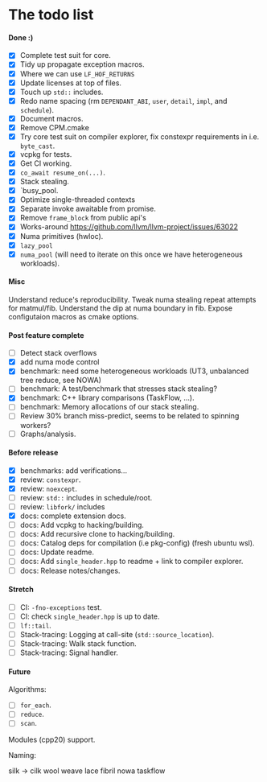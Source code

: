 # The todo list

#### Done :)

- [x] Complete test suit for core.
- [x] Tidy up propagate exception macros.
- [x] Where we can use `LF_HOF_RETURNS`
- [x] Update licenses at top of files.
- [x] Touch up `std::` includes.
- [x] Redo name spacing (rm `DEPENDANT_ABI`, `user`, `detail`, `impl`, and `schedule`).
- [x] Document macros.
- [x] Remove CPM.cmake
- [x] Try core test suit on compiler explorer, fix constexpr requirements in i.e. `byte_cast`.
- [x] vcpkg for tests.
- [x] Get CI working.
- [x] `co_await resume_on(...)`.
- [x] Stack stealing.
- [x] `busy_pool.
- [x] Optimize single-threaded contexts
- [x] Separate invoke awaitable from promise.
- [x] Remove `frame_block` from public api's
- [x] Works-around <https://github.com/llvm/llvm-project/issues/63022>
- [x] Numa primitives (hwloc).
- [x] `lazy_pool`
- [x] `numa_pool` (will need to iterate on this once we have heterogeneous workloads).

#### Misc

Understand reduce's reproducibility.
Tweak numa stealing repeat attempts for matmul/fib.
Understand the dip at numa boundary in fib.
Expose configutaion macros as cmake options.

#### Post feature complete

- [ ] Detect stack overflows
- [x] add numa mode control
- [x] benchmark: need some heterogeneous workloads (UT3, unbalanced tree reduce, see NOWA)
- [ ] benchmark: A test/benchmark that stresses stack stealing?
- [x] benchmark: C++ library comparisons (TaskFlow, ...).
- [ ] benchmark: Memory allocations of our stack stealing.
- [ ] Review 30% branch miss-predict, seems to be related to spinning workers?
- [ ] Graphs/analysis.

#### Before release

- [x] benchmarks: add verifications...
- [x] review: `constexpr`.
- [x] review: `noexcept`.
- [ ] review: `std::` includes in schedule/root.
- [ ] review: `libfork/` includes
- [x] docs: complete extension docs.
- [ ] docs: Add vcpkg to hacking/building.
- [ ] docs: Add recursive clone to hacking/building.
- [ ] docs: Catalog deps for compilation (i.e pkg-config) (fresh ubuntu wsl).
- [ ] docs: Update readme.
- [ ] docs: Add `single_header.hpp` to readme + link to compiler explorer.
- [ ] docs: Release notes/changes.

#### Stretch

- [ ] CI: `-fno-exceptions` test.
- [ ] CI: check `single_header.hpp` is up to date.
- [ ] `lf::tail`.
- [ ] Stack-tracing: Logging at call-site (`std::source_location`).
- [ ] Stack-tracing: Walk stack function.
- [ ] Stack-tracing: Signal handler.

#### Future

Algorithms:

- [ ] `for_each`.
- [ ] `reduce`.
- [ ] `scan`.

Modules (cpp20) support.

Naming:

silk -> cilk
wool
weave
lace
fibril
nowa
taskflow

